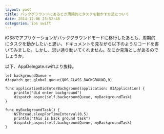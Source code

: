 ```yaml
---
layout: post
title: バックグラウンドにあるとき周期的にタスクを動かす方法について
date: 2014-12-06 23:52:48
categories: ios swift
---
```

<p>iOS8でアプリケーションがバックグラウンドモードに移行したあとも、周期的にタスクを動かしたいと思い、ドキュメントを見ながら以下のようなコードを書いてみました。しかし、思い通り動いてくれません。なにか見落としがあるのでしょうか。</p>

<p>以下、AppDelegate.swiftより抜粋。</p>

<pre><code>let backgroundQueue = dispatch_get_global_queue(QOS_CLASS_BACKGROUND,0)

func applicationDidEnterBackground(application: UIApplication) {
    println("did enter background")
    dispatch_async(self.backgroundQueue, myBackgroundTask)
}

func myBackgroundTask() {
    NSThread.sleepForTimeInterval(0.5)
    println("this is back ground task")
    dispatch_async(self.backgroundQueue, myBackgroundTask)
}
</code></pre>
